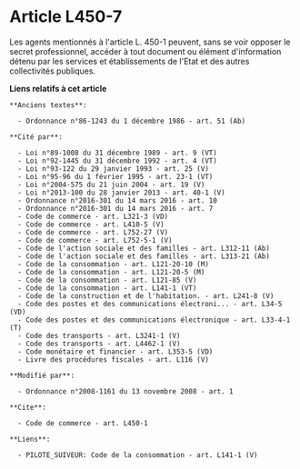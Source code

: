 # Article L450-7

Les agents mentionnés à l'article L. 450-1 peuvent, sans se voir opposer le secret professionnel, accéder à tout document ou
élément d'information détenu par les services et établissements de l'Etat et des autres collectivités publiques.

**Liens relatifs à cet article**

	**Anciens textes**:

	  - Ordonnance n°86-1243 du 1 décembre 1986 - art. 51 (Ab)

	**Cité par**:

	  - Loi n°89-1008 du 31 décembre 1989 - art. 9 (VT)
	  - Loi n°92-1445 du 31 décembre 1992 - art. 4 (VT)
	  - Loi n°93-122 du 29 janvier 1993 - art. 25 (V)
	  - Loi n°95-96 du 1 février 1995 - art. 23-1 (VT)
	  - Loi n°2004-575 du 21 juin 2004 - art. 19 (V)
	  - Loi n°2013-100 du 28 janvier 2013 - art. 40-1 (V)
	  - Ordonnance n°2016-301 du 14 mars 2016 - art. 10
	  - Ordonnance n°2016-301 du 14 mars 2016 - art. 7
	  - Code de commerce - art. L321-3 (VD)
	  - Code de commerce - art. L410-5 (V)
	  - Code de commerce - art. L752-27 (V)
	  - Code de commerce - art. L752-5-1 (V)
	  - Code de l'action sociale et des familles - art. L312-11 (Ab)
	  - Code de l'action sociale et des familles - art. L313-21 (Ab)
	  - Code de la consommation - art. L121-20-10 (M)
	  - Code de la consommation - art. L121-20-5 (M)
	  - Code de la consommation - art. L121-85 (V)
	  - Code de la consommation - art. L141-1 (VT)
	  - Code de la construction et de l'habitation. - art. L241-8 (V)
	  - Code des postes et des communications électroni... - art. L34-5 (VD)
	  - Code des postes et des communications électronique - art. L33-4-1 (T)
	  - Code des transports - art. L3241-1 (V)
	  - Code des transports - art. L4462-1 (V)
	  - Code monétaire et financier - art. L353-5 (VD)
	  - Livre des procédures fiscales - art. L116 (V)

	**Modifié par**:

	  - Ordonnance n°2008-1161 du 13 novembre 2008 - art. 1

	**Cite**:

	  - Code de commerce - art. L450-1

	**Liens**:

	  - PILOTE_SUIVEUR: Code de la consommation - art. L141-1 (V)
